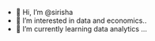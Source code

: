 - 👋 Hi, I’m @sirisha 
- 👀 I’m interested in data and economics..
- 🌱 I’m currently learning data analytics ...

<!---
siri-saa/siri-saa is a ✨ special ✨ repository because its `README.md` (this file) appears on your GitHub profile.
You can click the Preview link to take a look at your changes.
--->
